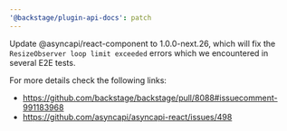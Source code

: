 ```yaml
---
'@backstage/plugin-api-docs': patch
---
```


Update @asyncapi/react-component to 1.0.0-next.26, which will fix the
`ResizeObserver loop limit exceeded` errors which we encountered in several E2E
tests.

For more details check the following links:

- https://github.com/backstage/backstage/pull/8088#issuecomment-991183968
- https://github.com/asyncapi/asyncapi-react/issues/498
